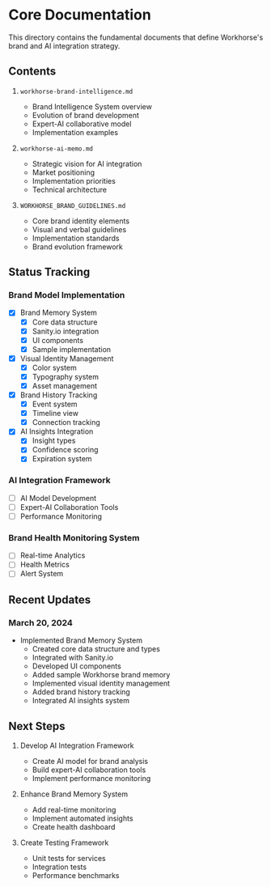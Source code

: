 # Core Documentation

This directory contains the fundamental documents that define Workhorse's brand and AI integration strategy.

## Contents

1. `workhorse-brand-intelligence.md`
   - Brand Intelligence System overview
   - Evolution of brand development
   - Expert-AI collaborative model
   - Implementation examples

2. `workhorse-ai-memo.md`
   - Strategic vision for AI integration
   - Market positioning
   - Implementation priorities
   - Technical architecture

3. `WORKHORSE_BRAND_GUIDELINES.md`
   - Core brand identity elements
   - Visual and verbal guidelines
   - Implementation standards
   - Brand evolution framework

## Status Tracking

### Brand Model Implementation
- [x] Brand Memory System
  - [x] Core data structure
  - [x] Sanity.io integration
  - [x] UI components
  - [x] Sample implementation
- [x] Visual Identity Management
  - [x] Color system
  - [x] Typography system
  - [x] Asset management
- [x] Brand History Tracking
  - [x] Event system
  - [x] Timeline view
  - [x] Connection tracking
- [x] AI Insights Integration
  - [x] Insight types
  - [x] Confidence scoring
  - [x] Expiration system

### AI Integration Framework
- [ ] AI Model Development
- [ ] Expert-AI Collaboration Tools
- [ ] Performance Monitoring

### Brand Health Monitoring System
- [ ] Real-time Analytics
- [ ] Health Metrics
- [ ] Alert System

## Recent Updates

### March 20, 2024
- Implemented Brand Memory System
  - Created core data structure and types
  - Integrated with Sanity.io
  - Developed UI components
  - Added sample Workhorse brand memory
  - Implemented visual identity management
  - Added brand history tracking
  - Integrated AI insights system

## Next Steps

1. Develop AI Integration Framework
   - Create AI model for brand analysis
   - Build expert-AI collaboration tools
   - Implement performance monitoring

2. Enhance Brand Memory System
   - Add real-time monitoring
   - Implement automated insights
   - Create health dashboard

3. Create Testing Framework
   - Unit tests for services
   - Integration tests
   - Performance benchmarks 